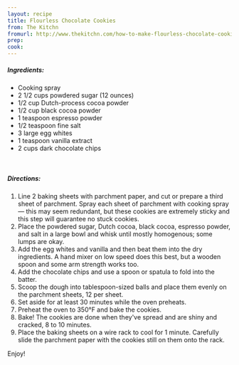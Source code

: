 ```yaml
---
layout: recipe
title: Flourless Chocolate Cookies
from: The Kitchn
fromurl: http://www.thekitchn.com/how-to-make-flourless-chocolate-cookies-252029
prep: 
cook: 
---
```


##### Ingredients:

* Cooking spray
* 2 1/2 cups powdered sugar (12 ounces)
* 1/2 cup Dutch-process cocoa powder
* 1/2 cup black cocoa powder
* 1 teaspoon espresso powder
* 1/2 teaspoon fine salt
* 3 large egg whites
* 1 teaspoon vanilla extract
* 2 cups dark chocolate chips 

<br>

##### Directions:

1. Line 2 baking sheets with parchment paper, and cut or prepare a third sheet of parchment. Spray each sheet of parchment with cooking spray — this may seem redundant, but these cookies are extremely sticky and this step will guarantee no stuck cookies.
2. Place the powdered sugar, Dutch cocoa, black cocoa, espresso powder, and salt in a large bowl and whisk until mostly homogenous; some lumps are okay.
3. Add the egg whites and vanilla and then beat them into the dry ingredients. A hand mixer on low speed does this best, but a wooden spoon and some arm strength works too.
4. Add the chocolate chips and use a spoon or spatula to fold into the batter.
5. Scoop the dough into tablespoon-sized balls and place them evenly on the parchment sheets, 12 per sheet. 
6. Set aside for at least 30 minutes while the oven preheats.
7. Preheat the oven to 350°F and bake the cookies. 
8. Bake! The cookies are done when they've spread and are shiny and cracked, 8 to 10 minutes.
9. Place the baking sheets on a wire rack to cool for 1 minute. Carefully slide the parchment paper with the cookies still on them onto the rack.

Enjoy!
